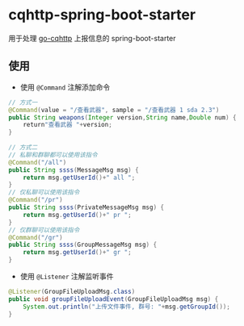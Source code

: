 # cqhttp-spring-boot-starter

用于处理 [go-cqhttp](https://github.com/Mrs4s/go-cqhttp) 上报信息的 spring-boot-starter

## 使用

* 使用 `@Command` 注解添加命令

```java
// 方式一
@Command(value = "/查看武器", sample = "/查看武器 1 sda 2.3")
public String weapons(Integer version,String name,Double num) {
    return"查看武器 "+version;
}
        
// 方式二
// 私聊和群聊都可以使用该指令
@Command("/all")
public String ssss(MessageMsg msg) {
    return msg.getUserId()+" all ";
}
// 仅私聊可以使用该指令
@Command("/pr")
public String ssss(PrivateMessageMsg msg) {
    return msg.getUserId()+" pr ";
}
// 仅群聊可以使用该指令
@Command("/gr")
public String ssss(GroupMessageMsg msg) {
    return msg.getUserId()+" gr ";
}
```

* 使用 `@Listener` 注解监听事件

```java
@Listener(GroupFileUploadMsg.class)
public void groupFileUploadEvent(GroupFileUploadMsg msg) {
    System.out.println("上传文件事件, 群号: "+msg.getGroupId());
}
```
